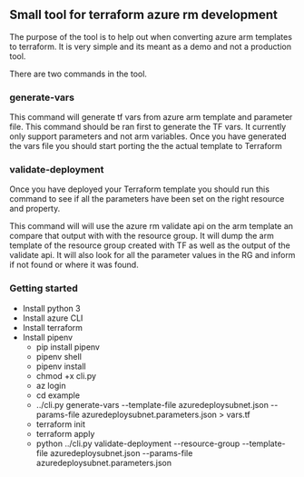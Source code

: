 ## Small tool for terraform azure rm development



The purpose of the tool is to help out when converting
azure arm templates to terraform.  It is very simple and its meant as a demo and not a production tool.

There are two commands in the tool.

### generate-vars
This command will generate tf vars from azure arm template and parameter file. This command should be ran first to generate
the TF vars.  It currently only support parameters and not arm variables.  Once you have generated the vars file you should
start porting the the actual template to Terraform


### validate-deployment
Once you have deployed your Terraform template you should run this command to see if all the parameters have been set on the
right resource and property.

This command will will use the azure rm validate api on the arm template an compare that output with
with the resource group.   It will dump the arm template of the resource group created with TF as well as the output of
the validate api.  It will also look for all the parameter values in the RG and inform if not found or where it was found.

### Getting started

* Install python 3
* Install azure CLI
* Install terraform
* Install pipenv
    * pip install pipenv
    * pipenv shell
    * pipenv install
    * chmod +x cli.py
    * az login
    * cd example
    * ../cli.py generate-vars --template-file azuredeploysubnet.json  --params-file azuredeploysubnet.parameters.json > vars.tf
    * terraform init
    * terraform apply
    * python ../cli.py validate-deployment --resource-group <RG NAME> --template-file azuredeploysubnet.json --params-file azuredeploysubnet.parameters.json






